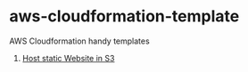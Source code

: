 # aws-cloudformation-template
AWS Cloudformation handy templates

1. [Host static Website in S3](./Static%20Website/S3_Static_website.yaml) 